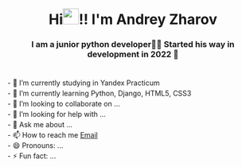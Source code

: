 <h1 align="center">Hi<img src="https://github.com/blackcater/blackcater/raw/main/images/Hi.gif" height="32"/>!! I'm Andrey Zharov </h1>
<h3 align="center">I am a junior python developer👨‍💻 Started his way in development in 2022 🚀</h3>
<style>
   p.dline {
    line-height: 1.5;
   }
   P {
    line-height: 0.9em;
   }
  </style>
<p class="dline">
<br>- 🔭 I’m currently studying in Yandex Practicum
<br>- 🌱 I’m currently learning Python, Django, HTML5, CSS3
<br>- 👯 I’m looking to collaborate on ...
<br>- 🤔 I’m looking for help with ...
<br>- 💬 Ask me about ...
<br>- 📫 How to reach me <a href="mailto:zharovandrey1989@gmail.com">Email</a>
<br>- 😄 Pronouns: ...
<br>- ⚡ Fun fact: ...
</p>
